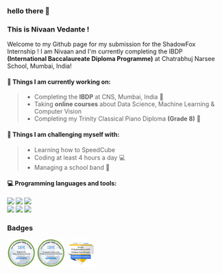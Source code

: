 ### hello there 👋 
### This is Nivaan Vedante !
Welcome to my Github page for my submission for the ShadowFox Internship ! I am Nivaan and I'm currently completing the IBDP __(International Baccalaureate Diploma Programme)__ at Chatrabhuj Narsee School, Mumbai, India!  


#### 🎯 Things I am currently working on: 
> - Completing the __IBDP__ at CNS, Mumbai, India 🏫
> - Taking __online courses__ about Data Science, Machine Learning & Computer Vision 
> - Completing my Trinity Classical Piano Diploma __(Grade 8)__ 🎹

#### :muscle: Things I am challenging myself with:
> - Learning how to SpeedCube 
> - Coding at least 4 hours a day 💻
> - Managing a school band 🥁

#### :computer: Programming languages and tools: 
<p>
<code><img width="15%" src="https://www.vectorlogo.zone/logos/java/java-ar21.svg"></code>
<code><img width="15%" src="https://www.vectorlogo.zone/logos/python/python-ar21.svg"></code>
<code><img width="10%" src="https://www.vectorlogo.zone/logos/r-project/r-project-icon.svg"></code>
<br />
<code><img width="15%" src="https://www.vectorlogo.zone/logos/pocoo_flask/pocoo_flask-ar21.svg"></code>
<code><img width="15%" src="https://www.vectorlogo.zone/logos/mysql/mysql-ar21.svg"></code>
<code><img width="15%" src="https://www.vectorlogo.zone/logos/git-scm/git-scm-ar21.svg"></code>
</p>


### Badges
<p>
<code><img width="13%" src="https://github.com/NivaanVedante/projects/blob/main/Nivaan_Edx_%26_Coursera_Certificates%20%26%20Badges/Nivaan_Actual_Badge_Sticker_IBM_python-for-data-science-and-ai.png" height="auto"></code>
<code><img width="13%" src="https://github.com/NivaanVedante/projects/blob/main/Nivaan_Edx_%26_Coursera_Certificates%20%26%20Badges/Nivaan_Actual_Badge_Sticker_IBM_computer-vision-and-image-processing-essentials.1.png " height="auto"></code>
<code><img width="13%" src="https://github.com/NivaanVedante/projects/blob/main/Nivaan_Edx_%26_Coursera_Certificates%20%26%20Badges/Nivaan_Actual_Badge_Sticker_Google_IT_Automation_with_Python.png" height="auto"></code>

